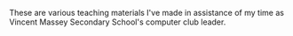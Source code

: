 These are various teaching materials I've made in assistance of my time as Vincent Massey Secondary School's computer club leader.
